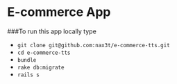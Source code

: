 # E-commerce App
###To run this app locally type
- `git clone git@github.com:nax3t/e-commerce-tts.git`
- `cd e-commerce-tts`
- `bundle`
- `rake db:migrate`
- `rails s`